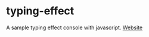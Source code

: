 # typing-effect
A sample typing effect console with javascript.
[Website](https://e-salehipanah.github.io/typing-effect/)
